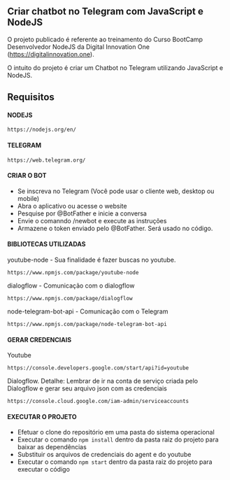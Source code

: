 ## Criar chatbot no Telegram com JavaScript e NodeJS

O projeto publicado é referente ao treinamento do Curso BootCamp Desenvolvedor NodeJS da Digital Innovation One (https://digitalinnovation.one).

O intuito do projeto é criar um Chatbot no Telegram utilizando JavaScript e NodeJS.

## Requisitos

#### NODEJS
````
https://nodejs.org/en/
````

#### TELEGRAM
```
https://web.telegram.org/
```

#### CRIAR O BOT

- Se inscreva no Telegram (Você pode usar o cliente web, desktop ou mobile)
- Abra o aplicativo ou acesse o website
- Pesquise por @BotFather e inicie a conversa
- Envie o comanndo /newbot e execute as instruções
- Armazene o token enviado pelo @BotFather. Será usado no código.


#### BIBLIOTECAS UTILIZADAS

youtube-node - Sua finalidade é fazer buscas no youtube.
```
https://www.npmjs.com/package/youtube-node 
```

dialogflow - Comunicação com o dialogflow
```
https://www.npmjs.com/package/dialogflow
```

node-telegram-bot-api - Comunicação com o Telegram
```
https://www.npmjs.com/package/node-telegram-bot-api
```

#### GERAR CREDENCIAIS 

Youtube
```
https://console.developers.google.com/start/api?id=youtube
```

Dialogflow. 
Detalhe:  Lembrar de ir na conta de serviço criada pelo Dialogflow e gerar seu arquivo json com as credenciais
```
https://console.cloud.google.com/iam-admin/serviceaccounts 
```

#### EXECUTAR O PROJETO

- Efetuar o clone do repositório em uma pasta do sistema operacional
- Executar o comando `npm install` dentro da pasta raiz do projeto para baixar as dependências
- Substituir os arquivos de credenciais do agent e do youtube
- Executar o comando `npm start` dentro da pasta raiz do projeto para executar o código


